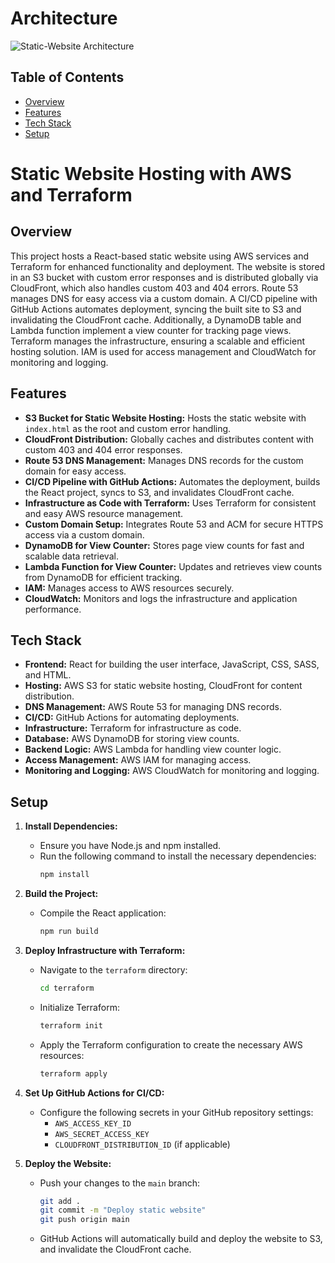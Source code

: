 # Architecture

![Static-Website Architecture](src/assets/images/StaticWebArch.png)

## Table of Contents

- [Overview](#overview)
- [Features](#features)
- [Tech Stack](#tech-stack)
- [Setup](#setup)

# Static Website Hosting with AWS and Terraform

## Overview

This project hosts a React-based static website using AWS services and Terraform for enhanced functionality and deployment. The website is stored in an S3 bucket with custom error responses and is distributed globally via CloudFront, which also handles custom 403 and 404 errors. Route 53 manages DNS for easy access via a custom domain. A CI/CD pipeline with GitHub Actions automates deployment, syncing the built site to S3 and invalidating the CloudFront cache. Additionally, a DynamoDB table and Lambda function implement a view counter for tracking page views. Terraform manages the infrastructure, ensuring a scalable and efficient hosting solution. IAM is used for access management and CloudWatch for monitoring and logging.

## Features

- **S3 Bucket for Static Website Hosting:** Hosts the static website with `index.html` as the root and custom error handling.
- **CloudFront Distribution:** Globally caches and distributes content with custom 403 and 404 error responses.
- **Route 53 DNS Management:** Manages DNS records for the custom domain for easy access.
- **CI/CD Pipeline with GitHub Actions:** Automates the deployment, builds the React project, syncs to S3, and invalidates CloudFront cache.
- **Infrastructure as Code with Terraform:** Uses Terraform for consistent and easy AWS resource management.
- **Custom Domain Setup:** Integrates Route 53 and ACM for secure HTTPS access via a custom domain.
- **DynamoDB for View Counter:** Stores page view counts for fast and scalable data retrieval.
- **Lambda Function for View Counter:** Updates and retrieves view counts from DynamoDB for efficient tracking.
- **IAM:** Manages access to AWS resources securely.
- **CloudWatch:** Monitors and logs the infrastructure and application performance.

## Tech Stack

- **Frontend:** React for building the user interface, JavaScript, CSS, SASS, and HTML.
- **Hosting:** AWS S3 for static website hosting, CloudFront for content distribution.
- **DNS Management:** AWS Route 53 for managing DNS records.
- **CI/CD:** GitHub Actions for automating deployments.
- **Infrastructure:** Terraform for infrastructure as code.
- **Database:** AWS DynamoDB for storing view counts.
- **Backend Logic:** AWS Lambda for handling view counter logic.
- **Access Management:** AWS IAM for managing access.
- **Monitoring and Logging:** AWS CloudWatch for monitoring and logging.

## Setup

1. **Install Dependencies:**

   - Ensure you have Node.js and npm installed.
   - Run the following command to install the necessary dependencies:
     ```bash
     npm install
     ```

2. **Build the Project:**

   - Compile the React application:
     ```bash
     npm run build
     ```

3. **Deploy Infrastructure with Terraform:**

   - Navigate to the `terraform` directory:
     ```bash
     cd terraform
     ```
   - Initialize Terraform:
     ```bash
     terraform init
     ```
   - Apply the Terraform configuration to create the necessary AWS resources:
     ```bash
     terraform apply
     ```

4. **Set Up GitHub Actions for CI/CD:**

   - Configure the following secrets in your GitHub repository settings:
     - `AWS_ACCESS_KEY_ID`
     - `AWS_SECRET_ACCESS_KEY`
     - `CLOUDFRONT_DISTRIBUTION_ID` (if applicable)

5. **Deploy the Website:**
   - Push your changes to the `main` branch:
     ```bash
     git add .
     git commit -m "Deploy static website"
     git push origin main
     ```
   - GitHub Actions will automatically build and deploy the website to S3, and invalidate the CloudFront cache.
